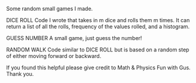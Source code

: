 Some random small games I made.

DICE ROLL
Code I wrote that takes in m dice and rolls them m times.
It can return a list of all the rolls, frequency of the values rolled, and a histogram.

GUESS NUMBER
A small game, just guess the number!

RANDOM WALK
Code similar to DICE ROLL but is based on a random step of either moving forward or backward.

If you found this helpful please give credit to Math & Physics Fun with Gus.
Thank you.
